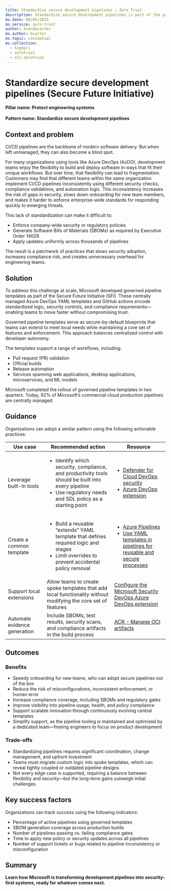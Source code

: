 ```yaml
---
title: Standardize secure development pipelines – Zero Trust
description: Standardize secure development pipelines is part of the protect engineering systems  pillar of the Secure Future Initiative (SFI), focusing on developing governed pipeline templates for implementing centrally managed production pipelines.
ms.date: 08/05/2025
ms.service: zero-trust
author: brendacarter
ms.author: bcarter
ms.topic: conceptual
ms.collection: 
  - highpri
  - zerotrust
  - sfi-zerotrust
---
```


# Standardize secure development pipelines (Secure Future Initiative)

**Pillar name: Protect engineering systems**<br>  
**Pattern name: Standardize secure development pipelines**

## Context and problem

CI/CD pipelines are the backbone of modern software delivery. But when left unmanaged, they can also become a blind spot.

For many organizations using tools like Azure DevOps (AzDO), development teams enjoy the flexibility to build and deploy software in ways that fit their unique workflows. But over time, that flexibility can lead to fragmentation. Customers may find that different teams within the same organization implement CI/CD pipelines inconsistently using different security checks, compliance validations, and automation logic. This inconsistency increases the risk of gaps in security, slows down onboarding for new team members, and makes it harder to enforce enterprise-wide standards for responding quickly to emerging threats.

This lack of standardization can make it difficult to:

- Enforce company-wide security or regulatory policies
- Generate Software Bills of Materials (SBOMs) as required by Executive Order 14028
- Apply updates uniformly across thousands of pipelines

The result is a patchwork of practices that slows security adoption, increases compliance risk, and creates unnecessary overhead for engineering teams.

## Solution

To address this challenge at scale, Microsoft developed governed pipeline templates as part of the Secure Future Initiative (SFI). These centrally managed Azure DevOps YAML templates and GitHub actions encode standardized logic, security controls, and compliance requirements—enabling teams to move faster without compromising trust.

Governed pipeline templates serve as secure-by-default blueprints that teams can extend to meet local needs while maintaining a core set of features and enforcement. This approach balances centralized control with developer autonomy.

The templates support a range of workflows, including:

- Pull request (PR) validation
- Official builds
- Release automation
- Services spanning web applications, desktop applications, microservices, and ML models

Microsoft completed the rollout of governed pipeline templates in two quarters. Today, 92% of Microsoft’s commercial cloud production pipelines are centrally managed.

## Guidance

Organizations can adopt a similar pattern using the following actionable practices:

|Use case|Recommended action |Resource |
|---|---|---|
| Leverage built-in tools   | <ul><li>Identify which security, compliance, and productivity tools should be built into every pipeline</li><li>Use regulatory needs and SDL policy as a starting point</li></ul> | <ul><li><a href="/azure/defender-for-cloud/defender-for-devops-introduction">Defender for Cloud DevOps security</a></li><li><a href="/azure/defender-for-cloud/azure-devops-extension">Azure DevOps extension</a></li></ul> |
| Create a common template  | <ul><li>Build a reusable “extends” YAML template that defines required logic and stages</li><li>Limit overrides to prevent accidental policy removal</li></ul> | <ul><li><a href="/azure/devops/pipelines/process/templates">Azure Pipelines</a></li><li><a href="/azure/devops/pipelines/process/templates">Use YAML templates in pipelines for reusable and secure processes</a></li></ul> |
| Support local extensions    | Allow teams to create spoke templates that add local functionality without modifying the core set of features | [Configure the Microsoft Security DevOps Azure DevOps extension](/azure/defender-for-cloud/azure-devops-extension) |
| Automate evidence generation   | Include SBOMs, test results, security scans, and compliance artifacts in the build process | [ACR - Manage OCI artifacts](/azure/container-registry/container-registry-manage-artifact)  |

## Outcomes

### Benefits

- Speedy onboarding for new teams, who can adopt secure pipelines out of the box
- Reduce the risk of misconfigurations, inconsistent enforcement, or human error
- Increase compliance coverage, including SBOMs and regulatory gates
- Improve visibility into pipeline usage, health, and policy compliance
- Support scalable innovation through continuously evolving central templates
- Simplify support, as the pipeline tooling is maintained and optimized by a dedicated team—freeing engineers to focus on product development

### Trade-offs

- Standardizing pipelines requires significant coordination, change management, and upfront investment
- Teams must migrate custom logic into spoke templates, which can reveal tightly coupled or outdated pipeline designs
- Not every edge case is supported, requiring a balance between flexibility and security—but the long-term gains outweigh initial challenges

## Key success factors

Organizations can track success using the following indicators:

- Percentage of active pipelines using governed templates
- SBOM generation coverage across production builds
- Number of pipelines passing vs. failing compliance gates
- Time to apply new policy or security updates across all pipelines
- Number of support tickets or bugs related to pipeline inconsistency or misconfiguration

## Summary

**Learn how Microsoft is transforming development pipelines into security-first systems, ready for whatever comes next.**
